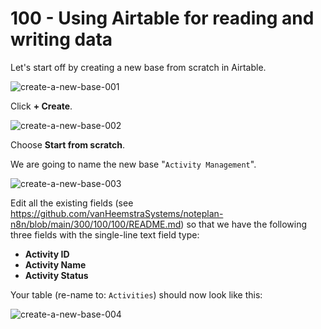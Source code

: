 # 100 - Using Airtable for reading and writing data

Let's start off by creating a new base from scratch in Airtable. 

![create-a-new-base-001](https://github.com/vanHeemstraSystems/n8n-airtable/assets/1499433/9bf2589b-3d4c-4c49-ab5f-ab9ff423f462)

Click **+ Create**.

![create-a-new-base-002](https://github.com/vanHeemstraSystems/n8n-airtable/assets/1499433/e2cd187b-b846-4db4-babb-c6ab72abb629)

Choose **Start from scratch**. 

We are going to name the new base "```Activity Management```".

![create-a-new-base-003](https://github.com/vanHeemstraSystems/n8n-airtable/assets/1499433/db3bf0db-7d86-4177-9e13-1a08a85bf73d)

Edit all the existing fields (see https://github.com/vanHeemstraSystems/noteplan-n8n/blob/main/300/100/100/README.md) so that we have the following three fields with the single-line text field type:

- **Activity ID**
- **Activity Name**
- **Activity Status**

Your table (re-name to: ```Activities```) should now look like this:

![create-a-new-base-004](https://github.com/vanHeemstraSystems/n8n-airtable/assets/1499433/fca794db-98ba-4c37-8b23-d9715aeb6304)
